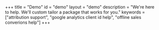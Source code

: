 +++
title = "Demo"
id = "demo"
layout = "demo"
description = "We're here to help. We'll custom tailor a package that works for you."
keywords = ["attribution support", "google analytics client id help", "offline sales converions help"]
+++
